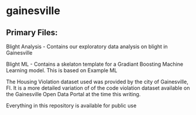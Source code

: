# gainesville

## Primary Files:
Blight Analysis - Contains our exploratory data analysis on blight in Gainesville

Blight ML - Contains a skelaton template for a Gradiant Boosting Machine Learning model. This is based on Example ML

The Housing Violation dataset used was provided by the city of Gainesville, Fl. It is a more detailed variation of of the code violation dataset available on the Gainesville Open Data Portal at the time this writing. 

Everything in this repository is available for public use
